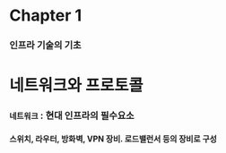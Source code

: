 # Chapter 1
### 인프라 기술의 기초

# 네트워크와 프로토콜
### `네트워크` : 현대 인프라의 필수요소
#### 스위치, 라우터, 방화벽, VPN 장비. 로드밸런서 등의 장비로 구성